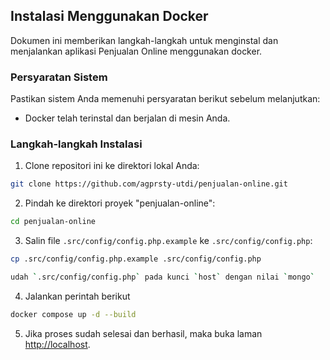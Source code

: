 ## Instalasi Menggunakan Docker

Dokumen ini memberikan langkah-langkah untuk menginstal dan menjalankan aplikasi Penjualan Online menggunakan docker.

### Persyaratan Sistem

Pastikan sistem Anda memenuhi persyaratan berikut sebelum melanjutkan:

- Docker telah terinstal dan berjalan di mesin Anda.

### Langkah-langkah Instalasi

1. Clone repositori ini ke direktori lokal Anda:
```bash
git clone https://github.com/agprsty-utdi/penjualan-online.git
```

2. Pindah ke direktori proyek "penjualan-online":
```bash
cd penjualan-online
```

3. Salin file `.src/config/config.php.example` ke `.src/config/config.php`:
```bash
cp .src/config/config.php.example .src/config/config.php

udah `.src/config/config.php` pada kunci `host` dengan nilai `mongo`
```

4. Jalankan perintah berikut

```bash
docker compose up -d --build
```

5. Jika proses sudah selesai dan berhasil, maka buka laman [http://localhost](http://localhost).